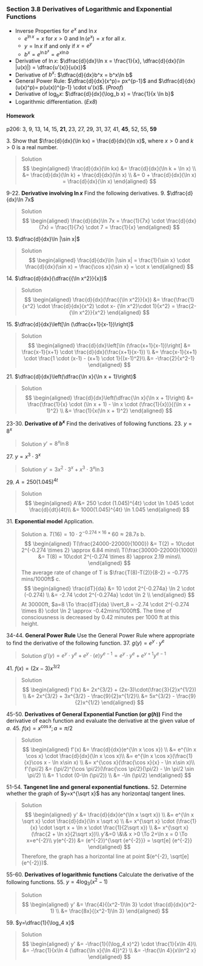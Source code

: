 ### Section 3.8 Derivatives of Logarithmic and Exponential Functions

+ Inverse Properties for $e^x$ and $\ln x$
  + $e^{\ln x} = x$ for $x>0$ and $\ln(e^x) = x$ for all $x$.
  + $y=\ln x$ if and only if $x=e^y$
  + $b^x=e^{\ln b^x} = e^{x\ln b}$
+ Derivative of $\ln x$: $\dfrac{d}{dx}\ln x = \frac{1}{x}, \dfrac{d}{dx}(\ln |u(x)|) = \dfrac{u'(x)}{u(x)}$
+ Derivative of $b^x$: $\dfrac{d}{dx}b^x = b^x\ln b$
+ General Power Rule: $\dfrac{d}{dx}(x^p)= px^{p-1}$ and $\dfrac{d}{dx}(u(x)^p)= p(u(x))^{p-1} \cdot u'(x)$. (_Proof_)
+ Derivative of $\log_b x$: $\dfrac{d}{dx}(\log_b x) = \frac{1}{x \ln b}$
+ Logarithmic differentiation. (_Ex8_)

#### Homework
p206: 3, 9, 13, 14, 15, **21**, 23, 27, 29, 31, 37, 41, **45**, 52, 55, **59**

3\. Show that $\frac{d}{dx}(\ln kx) = \frac{d}{dx}(\ln x)$, where $x>0$ and $k>0$ is a real number.
>Solution
$$
\begin{aligned}
\frac{d}{dx}(\ln kx) &= \frac{d}{dx}(\ln k + \ln x) \\
&= \frac{d}{dx}(\ln k) + \frac{d}{dx}(\ln x) \\
&= 0 + \frac{d}{dx}(\ln x) = \frac{d}{dx}(\ln x)
\end{aligned}
$$

9-22\. **Derivative involving $\ln x$** Find the following derivatives.
9\. $\dfrac{d}{dx}\ln 7x$
>Solution
$$
\begin{aligned}
\frac{d}{dx}\ln 7x = \frac{1}{7x} \cdot \frac{d}{dx}(7x) = \frac{1}{7x} \cdot 7 = \frac{1}{x}
\end{aligned}
$$

13\. $\dfrac{d}{dx}\ln |\sin x|$
>Solution
$$
\begin{aligned}
\frac{d}{dx}\ln |\sin x| = \frac{1}{\sin x} \cdot \frac{d}{dx}(\sin x) = \frac{\cos x}{\sin x} = \cot x
\end{aligned}
$$

14\. $\dfrac{d}{dx}(\dfrac{{\ln x^2}}{x})$
>Solution
$$
\begin{aligned}
\frac{d}{dx}(\frac{{\ln x^2}}{x}) &= \frac{\frac{1}{x^2} \cdot \frac{d}{dx}(x^2) \cdot x- {\ln x^2}\cdot 1}{x^2} = \frac{2- {\ln x^2}}{x^2}
\end{aligned}
$$

15\. $\dfrac{d}{dx}\left[\ln (\dfrac{x+1}{x-1})\right]$
>Solution
$$
\begin{aligned}
\frac{d}{dx}\left[\ln (\frac{x+1}{x-1})\right] &= \frac{x-1}{x+1} \cdot \frac{d}{dx}(\frac{x+1}{x-1}) \\
&= \frac{x-1}{x+1} \cdot \frac{1 \cdot (x-1) - (x+1) \cdot 1}{(x-1)^2}\\
&= -\frac{2}{x^2-1}
\end{aligned}
$$

21\. $\dfrac{d}{dx}\left(\dfrac{\ln x}{\ln x + 1}\right)$
>Solution
$$
\begin{aligned}
\frac{d}{dx}\left(\dfrac{\ln x}{\ln x + 1}\right) &= \frac{\frac{1}{x} \cdot (\ln x + 1) - \ln x \cdot (\frac{1}{x})}{(\ln x + 1)^2} \\
&= \frac{1}{x(\ln x + 1)^2}
\end{aligned}
$$

23-30\. **Derivative of $b^x$** Find the derivatives of following functions.
23\. $y=8^x$
>Solution
$y'= 8^x \ln 8$

27\. $y=x^3 \cdot 3^x$
>Solution
$y' = 3x^2 \cdot 3^x + x^3 \cdot 3^x \ln 3$

29\. $A = 250(1.045)^{4t}$
>Solution
$$
\begin{aligned}
A'&= 250 \cdot (1.045)^{4t} \cdot \ln 1.045 \cdot \frac{d}{dt}(4t)\\
&= 1000(1.045)^{4t} \ln 1.045
\end{aligned}
$$

31\. **Exponential model** Application.
>Solution
a. $T(16) = 10\cdot 2^{-0.274 \times 16} * 60 \approx 28.7s$
b.
$$
\begin{aligned}
T(\frac{24000-22000}{1000}) &= T(2) = 10\cdot 2^{-0.274 \times 2} \approx  6.84 mins\\
T(\frac{30000-22000}{1000}) &= T(8) = 10\cdot 2^{-0.274 \times 8} \approx  2.19 mins\\
\end{aligned}
$$
The average rate of change of T is $\frac{T(8)-T(2)}{8-2} = -0.775 mins/1000ft$
c.
$$
\begin{aligned}
\frac{dT}{da} &= 10 \cdot 2^{-0.274a} \ln 2 \cdot (-0.274) \\
&= -2.74 \cdot 2^{-0.274a} \cdot \ln 2 \\
\end{aligned}
$$
At 30000ft, $a=8 \To \frac{dT}{da} \lvert_8 = -2.74 \cdot 2^{-0.274 \times 8} \cdot \ln 2 \approx -0.42mins/1000ft$. The time of consciousness is decreased by 0.42 minutes per 1000 ft at this height.

34-44\. **General Power Rule** Use the General Power Rule where appropriate to find the derivative of the following function.
37\. $g(y)=e^y\cdot y^e$
>Solution
$g'(y) = e^y \cdot y^e + e^y \cdot (e)y^{e-1} = e^y \cdot y^e + e^{y+1}y^{e-1}$

41\. $f(x) = (2x-3)x^{3/2}$
>Solution
$$
\begin{aligned}
f'(x) &= 2x^{3/2} + (2x-3)\cdot(\frac{3}{2}x^{1/2}) \\
&= 2x^{3/2} + 3x^{3/2} - \frac{9}{2}x^{1/2}\\
&= 5x^{3/2} - \frac{9}{2}x^{1/2}
\end{aligned}
$$

45-50\. **Derivatives of General Exponential Function (or $g(h)$)** Find the derivative of each function and evaluate the derivative at the given value of $a$.
45\. $f(x) = x^{\cos x }; a=\pi/2$
>Solution
$$
\begin{aligned}
f'(x) &= \frac{d}{dx}(e^{\ln x \cos x}) \\
&= e^{\ln x \cos x} \cdot \frac{d}{dx}(\ln x \cos x)\\
&= e^{\ln x \cos x}(\frac{1}{x}\cos x - \ln x\sin x) \\
&= x^{\cos x}(\frac{\cos x}{x} - \ln x\sin x)\\
f'(\pi/2) &= (\pi/2)^{\cos \pi/2}(\frac{\cos \pi/2}{\pi/2} - \ln \pi/2 \sin \pi/2) \\
&= 1 \cdot (0-\ln (\pi/2)) \\
&= -\ln (\pi/2)
\end{aligned}
$$

51-54\. **Tangenet line and general exponential functions.**
52\. Determine whether the graph of $y=x^{\sqrt x}$ has any horizontaql tangent lines.
>Solution
$$
\begin{aligned}
y' &= \frac{d}{dx}(e^{\ln x \sqrt x}) \\
&= e^{\ln x \sqrt x} \cdot \frac{d}{dx}(\ln x \sqrt x) \\
&= x^{\sqrt x} \cdot (\frac{1}{x} \cdot \sqrt x + \ln x \cdot \frac{1}{2\sqrt x}) \\
&= x^{\sqrt x}(\frac{2 + \ln x}{2\sqrt x})\\
y'&=0 \&\& x >0 \To 2+\ln x = 0 \To x=e^{-2}\\
y(e^{-2}) &= (e^{-2})^{\sqrt {e^{-2}}} = \sqrt[e] {e^{-2}}
\end{aligned}
$$
Therefore, the graph has a horizontal line at point $(e^{-2}, \sqrt[e] {e^{-2}})$.

55-60\. **Derivatives of logarithmic functions** Calculate the derivative of the following functions.
55\. $y=4\log_3(x^2-1)$
>Solution
$$
\begin{aligned}
y' &= \frac{4}{(x^2-1)\ln 3} \cdot \frac{d}{dx}(x^2-1) \\
&= \frac{8x}{(x^2-1)\ln 3}
\end{aligned}
$$

59\. $y=\dfrac{1}{\log_4 x}$
>Solution
$$
\begin{aligned}
y' &= -\frac{1}{(\log_4 x)^2} \cdot \frac{1}{x\ln 4}\\
&= -\frac{1}{x\ln 4 (\dfrac{\ln x}{\ln 4})^2} \\
&= -\frac{\ln 4}{x\ln^2 x}
\end{aligned}
$$
